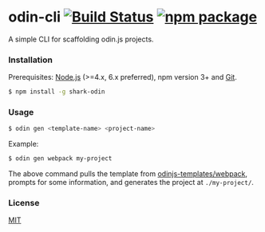 # odin-cli [![Build Status](https://img.shields.io/circleci/project/odinjs/odin-cli/master.svg)](https://circleci.com/gh/odinjs/odin-cli) [![npm package](https://img.shields.io/npm/v/odin-cli.svg)](https://www.npmjs.com/package/odin-cli)

A simple CLI for scaffolding odin.js projects.

### Installation

Prerequisites: [Node.js](https://nodejs.org/en/) (>=4.x, 6.x preferred), npm version 3+ and [Git](https://git-scm.com/).

``` bash
$ npm install -g shark-odin
```

### Usage

``` bash
$ odin gen <template-name> <project-name>
```

Example:

``` bash
$ odin gen webpack my-project
```

The above command pulls the template from [odinjs-templates/webpack](https://github.com/odinjs-templates/webpack), prompts for some information, and generates the project at `./my-project/`.

### License

[MIT](http://opensource.org/licenses/MIT)
